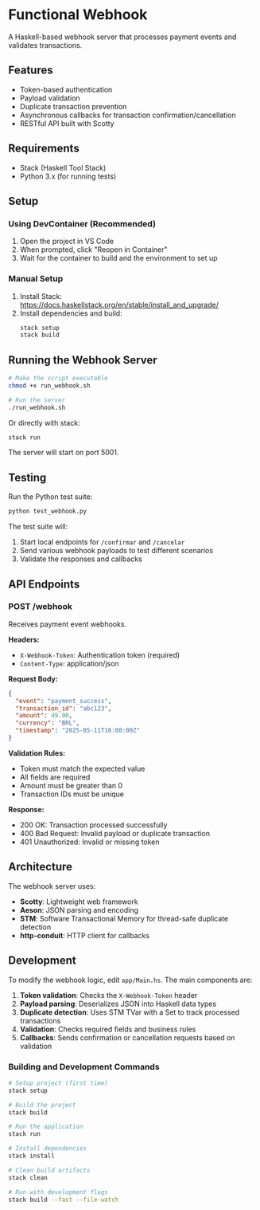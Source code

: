 # Functional Webhook

A Haskell-based webhook server that processes payment events and validates transactions.

## Features

- Token-based authentication
- Payload validation
- Duplicate transaction prevention
- Asynchronous callbacks for transaction confirmation/cancellation
- RESTful API built with Scotty

## Requirements

- Stack (Haskell Tool Stack)
- Python 3.x (for running tests)

## Setup

### Using DevContainer (Recommended)

1. Open the project in VS Code
2. When prompted, click "Reopen in Container"
3. Wait for the container to build and the environment to set up

### Manual Setup

1. Install Stack: https://docs.haskellstack.org/en/stable/install_and_upgrade/
2. Install dependencies and build:
   ```bash
   stack setup
   stack build
   ```

## Running the Webhook Server

```bash
# Make the script executable
chmod +x run_webhook.sh

# Run the server
./run_webhook.sh
```

Or directly with stack:
```bash
stack run
```

The server will start on port 5001.

## Testing

Run the Python test suite:
```bash
python test_webhook.py
```

The test suite will:
1. Start local endpoints for `/confirmar` and `/cancelar`
2. Send various webhook payloads to test different scenarios
3. Validate the responses and callbacks

## API Endpoints

### POST /webhook

Receives payment event webhooks.

**Headers:**
- `X-Webhook-Token`: Authentication token (required)
- `Content-Type`: application/json

**Request Body:**
```json
{
  "event": "payment_success",
  "transaction_id": "abc123",
  "amount": 49.90,
  "currency": "BRL",
  "timestamp": "2025-05-11T16:00:00Z"
}
```

**Validation Rules:**
- Token must match the expected value
- All fields are required
- Amount must be greater than 0
- Transaction IDs must be unique

**Response:**
- 200 OK: Transaction processed successfully
- 400 Bad Request: Invalid payload or duplicate transaction
- 401 Unauthorized: Invalid or missing token

## Architecture

The webhook server uses:
- **Scotty**: Lightweight web framework
- **Aeson**: JSON parsing and encoding
- **STM**: Software Transactional Memory for thread-safe duplicate detection
- **http-conduit**: HTTP client for callbacks

## Development

To modify the webhook logic, edit `app/Main.hs`. The main components are:

1. **Token validation**: Checks the `X-Webhook-Token` header
2. **Payload parsing**: Deserializes JSON into Haskell data types
3. **Duplicate detection**: Uses STM TVar with a Set to track processed transactions
4. **Validation**: Checks required fields and business rules
5. **Callbacks**: Sends confirmation or cancellation requests based on validation

### Building and Development Commands

```bash
# Setup project (first time)
stack setup

# Build the project
stack build

# Run the application
stack run

# Install dependencies
stack install

# Clean build artifacts
stack clean

# Run with development flags
stack build --fast --file-watch
```